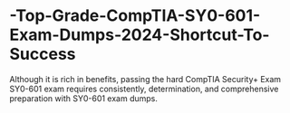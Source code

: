 # -Top-Grade-CompTIA-SY0-601-Exam-Dumps-2024-Shortcut-To-Success
 Although it is rich in benefits, passing the hard CompTIA Security+ Exam SY0-601 exam requires consistently, determination, and comprehensive preparation with SY0-601 exam dumps.
